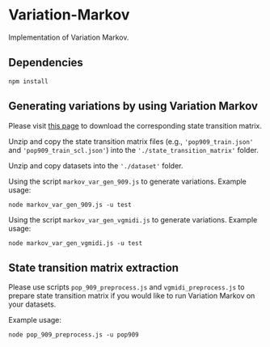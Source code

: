 # Variation-Markov
Implementation of Variation Markov.

## Dependencies
```
npm install
```


## Generating variations by using Variation Markov
Please visit [this page](https://github.com/ChenyuGAO-CS/Variation-Transformer-Data-and-Model) to download the corresponding state transition matrix. 

Unzip and copy the state transition matrix files (e.g., ```'pop909_train.json'``` and ```'pop909_train_scl.json'```) into the ```'./state_transition_matrix'``` folder. 

Unzip and copy datasets into the ```'./dataset'``` folder. 

Using the script ```markov_var_gen_909.js``` to generate variations. Example usage:

```
node markov_var_gen_909.js -u test
```

Using the script ```markov_var_gen_vgmidi.js``` to generate variations. Example usage:

```
node markov_var_gen_vgmidi.js -u test
```

## State transition matrix extraction
Please use scripts ```pop_909_preprocess.js``` and ```vgmidi_preprocess.js``` to prepare state transition matrix if you would like to run Variation Markov on your datasets. 

Example usage:

```
node pop_909_preprocess.js -u pop909
```
